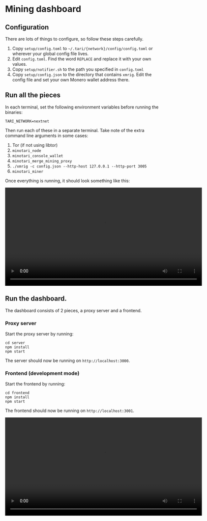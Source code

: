 # Mining dashboard
                  
## Configuration

There are lots of things to configure, so follow these steps carefully.

1. Copy `setup/config.toml` to `~/.tari/{network}/config/config.toml` or wherever your global config file lives.
2. Edit `config.toml`. Find the word `REPLACE` and replace it with your own values.
3. Copy `setup/notifier.sh` to the path you specified in `config.toml`
4. Copy `setup/config.json` to the directory that contains `xmrig`. Edit the config file and set your own Monero 
   wallet address there.


## Run all the pieces 
In each terminal, set the following environment variables before running the binaries:

    TARI_NETWORK=nextnet

Then run each of these in a separate terminal. Take note of the extra command line arguments in some cases:

1. Tor (if not using libtor)
2. `minotari_node`
3. `minotari_console_wallet`
4. `minotari_merge_mining_proxy`
5. `./xmrig -c config.json --http-host 127.0.0.1 --http-port 3005`
6. `minotari_miner` 

Once everything is running, it should look something like this:

<video width="640" src="https://github.com/CjS77/mining-dashboard/raw/main/assets/mining_terminals.mov"></video>

## Run the dashboard.

The dashboard consists of 2 pieces, a proxy server and a frontend.

### Proxy server

Start the proxy server by running:

    cd server
    npm install
    npm start

The server should now be running on `http://localhost:3000`.

### Frontend (development mode)

Start the frontend by running:

    cd frontend
    npm install
    npm start

The frontend should now be running on `http://localhost:3001`.

<video width="640" src="https://github.com/CjS77/mining-dashboard/raw/main/assets/block_found.mov"></video>

